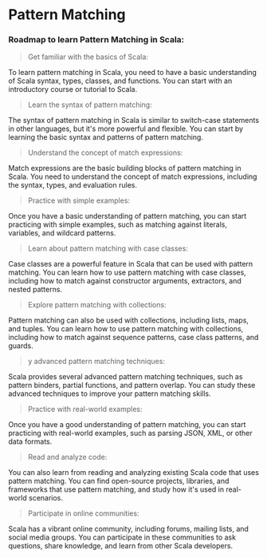 # Pattern Matching

### Roadmap to learn Pattern Matching in Scala:

>Get familiar with the basics of Scala:
    
To learn pattern matching in Scala, you need to have a basic understanding of Scala syntax, types, classes, and functions. You can start with an introductory course or tutorial to Scala.

>Learn the syntax of pattern matching:
    
The syntax of pattern matching in Scala is similar to switch-case statements in other languages, but it's more powerful and flexible. You can start by learning the basic syntax and patterns of pattern matching.

>Understand the concept of match expressions:
    
Match expressions are the basic building blocks of pattern matching in Scala. You need to understand the concept of match expressions, including the syntax, types, and evaluation rules.

>Practice with simple examples:
    
Once you have a basic understanding of pattern matching, you can start practicing with simple examples, such as matching against literals, variables, and wildcard patterns.

>Learn about pattern matching with case classes:
    
Case classes are a powerful feature in Scala that can be used with pattern matching. You can learn how to use pattern matching with case classes, including how to match against constructor arguments, extractors, and nested patterns.

>Explore pattern matching with collections:
    
Pattern matching can also be used with collections, including lists, maps, and tuples. You can learn how to use pattern matching with collections, including how to match against sequence patterns, case class patterns, and guards.

>y advanced pattern matching techniques:
    
Scala provides several advanced pattern matching techniques, such as pattern binders, partial functions, and pattern overlap. You can study these advanced techniques to improve your pattern matching skills.

>Practice with real-world examples:
    
Once you have a good understanding of pattern matching, you can start practicing with real-world examples, such as parsing JSON, XML, or other data formats.

>Read and analyze code:
    
You can also learn from reading and analyzing existing Scala code that uses pattern matching. You can find open-source projects, libraries, and frameworks that use pattern matching, and study how it's used in real-world scenarios.

>Participate in online communities:
    
Scala has a vibrant online community, including forums, mailing lists, and social media groups. You can participate in these communities to ask questions, share knowledge, and learn from other Scala developers.
